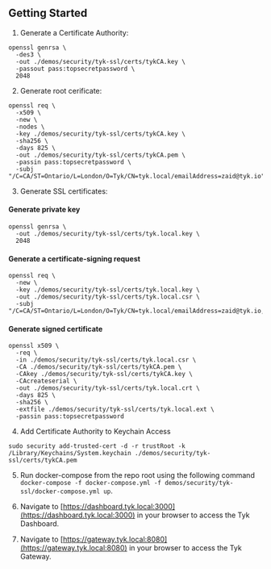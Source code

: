 ## Getting Started

1. Generate a Certificate Authority:

```
openssl genrsa \
  -des3 \
  -out ./demos/security/tyk-ssl/certs/tykCA.key \
  -passout pass:topsecretpassword \
  2048
```

2. Generate root cerificate:

```
openssl req \
  -x509 \
  -new \
  -nodes \
  -key ./demos/security/tyk-ssl/certs/tykCA.key \
  -sha256 \
  -days 825 \
  -out ./demos/security/tyk-ssl/certs/tykCA.pem \
  -passin pass:topsecretpassword \
  -subj "/C=CA/ST=Ontario/L=London/O=Tyk/CN=tyk.local/emailAddress=zaid@tyk.io"
```

3. Generate SSL certificates:

#### Generate private key

```
openssl genrsa \
  -out ./demos/security/tyk-ssl/certs/tyk.local.key \
  2048
```

#### Generate a certificate-signing request

```
openssl req \
  -new \
  -key ./demos/security/tyk-ssl/certs/tyk.local.key \
  -out ./demos/security/tyk-ssl/certs/tyk.local.csr \
  -subj "/C=CA/ST=Ontario/L=London/O=Tyk/CN=tyk.local/emailAddress=zaid@tyk.io,challengePassword=topsecretpassword"
```

#### Generate signed certificate

```
openssl x509 \
  -req \
  -in ./demos/security/tyk-ssl/certs/tyk.local.csr \
  -CA ./demos/security/tyk-ssl/certs/tykCA.pem \
  -CAkey ./demos/security/tyk-ssl/certs/tykCA.key \
  -CAcreateserial \
  -out ./demos/security/tyk-ssl/certs/tyk.local.crt \
  -days 825 \
  -sha256 \
  -extfile ./demos/security/tyk-ssl/certs/tyk.local.ext \
  -passin pass:topsecretpassword
```

4. Add Certificate Authority to Keychain Access

```
sudo security add-trusted-cert -d -r trustRoot -k /Library/Keychains/System.keychain ./demos/security/tyk-ssl/certs/tykCA.pem
```

5. Run docker-compose from the repo root using the following command `docker-compose -f docker-compose.yml -f demos/security/tyk-ssl/docker-compose.yml up`.

6. Navigate to [https://dashboard.tyk.local:3000](https://dashboard.tyk.local:3000) in your browser to access the Tyk Dashboard.

7. Navigate to [https://gateway.tyk.local:8080](https://gateway.tyk.local:8080) in your browser to access the Tyk Gateway.

